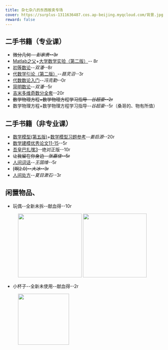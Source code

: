 ```yaml
---
title: 杂七杂八的东西贩卖专场
cover: https://surplus-1311636487.cos.ap-beijing.myqcloud.com/背景.jpg
reward: false
---
```

## 二手书籍（专业课）
* ~~微分几何-- *彭家贵*--3r~~    
* [Matlab之父](https://surplus-1311636487.cos.ap-beijing.myqcloud.com/Matlab1.jpg)+[大学数学实验（第二版）](https://surplus-1311636487.cos.ap-beijing.myqcloud.com/Matlab2.jpg)-- 8r
* [初等数论](https://surplus-1311636487.cos.ap-beijing.myqcloud.com/初等数论.jpg)--*双潘*--8r
* [代数学引论（第二版）](https://surplus-1311636487.cos.ap-beijing.myqcloud.com/代数学引论.jpg)--*聂灵沼*--3r
* [代数数论入门](https://surplus-1311636487.cos.ap-beijing.myqcloud.com/代数数论入门.jpg)--*冯克勤*--0r
* [简明数论](https://surplus-1311636487.cos.ap-beijing.myqcloud.com/简明数论.jpg)--*双潘*--5r
* [吉米多维奇数分全套](https://surplus-1311636487.cos.ap-beijing.myqcloud.com/吉米多维奇.jpg)--20r
* ~~数学物理方程+数学物理方程学习指导--*谷超豪*--2r~~
* 数学物理方程+数学物理方程学习指导--*谷超豪*--5r（桑哥的、物有所值）

## 二手书籍（非专业课）
* [数学模型(第五版)](https://surplus-1311636487.cos.ap-beijing.myqcloud.com/数学模型习题参考书.jpg)+[数学模型习题参考](https://surplus-1311636487.cos.ap-beijing.myqcloud.com/数学模型习题参考书.jpg)--*姜启源*--20r
* [数学建模优秀论文11-15](https://surplus-1311636487.cos.ap-beijing.myqcloud.com/数学建模优秀论文.jpg)--5r
* [吾皇巴扎嘿3](https://surplus-1311636487.cos.ap-beijing.myqcloud.com/巴扎嘿.jpg)--绝对正版--10r
* ~~让我留在你身边--*张嘉佳*--5r~~
* [人间词话](https://surplus-1311636487.cos.ap-beijing.myqcloud.com/人间词话.jpg)--*王国维*--5r
* ~~[啊2.0]--*大冰*--3r~~    
* [人间处方](https://surplus-1311636487.cos.ap-beijing.myqcloud.com/人间处方.jpg)--*夏目漱石*--3r
## 闲置物品、
* 玩偶--全新未拆--献血得--10r
<figure class="twice">
    <img src="https://surplus-1311636487.cos.ap-beijing.myqcloud.com/dog1.jpg" width = "200">
    <img src="https://surplus-1311636487.cos.ap-beijing.myqcloud.com/dog2.jpg" width = "200">
</figure>

* 小杯子--全新未使用--献血得--2r
<figure class="twice">
    <img src="https://surplus-1311636487.cos.ap-beijing.myqcloud.com/杯子.jpg" width = "160">
</figure>
